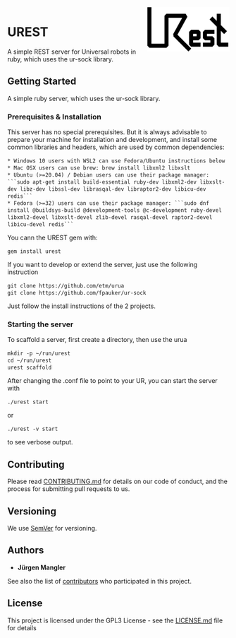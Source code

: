 <img align="right" height="100" src="https://github.com/etm/urest/blob/master/logo/urest_logo.png">

# UREST

A simple REST server for Universal robots in ruby, which uses the ur-sock library.

## Getting Started

A simple ruby server, which uses the ur-sock library.

### Prerequisites & Installation



This server has no special prerequisites. But it is always advisable to prepare
your machine for installation and development, and install some common
libraries and headers, which are used by common dependencies:

    * Windows 10 users with WSL2 can use Fedora/Ubuntu instructions below 
    * Mac OSX users can use brew: brew install libxml2 libxslt 
    * Ubuntu (>=20.04) / Debian users can use their package manager: ```sudo apt-get install build-essential ruby-dev libxml2-dev libxslt-dev libz-dev libssl-dev librasqal-dev libraptor2-dev libicu-dev redis```
    * Fedora (>=32) users can use their package manager: ```sudo dnf install @buildsys-build @development-tools @c-development ruby-devel libxml2-devel libxslt-devel zlib-devel rasqal-devel raptor2-devel libicu-devel redis``` 

You cann the UREST gem with:

```
gem install urest
```

If you want to develop or extend the server, just use the following instruction
```
git clone https://github.com/etm/urua
git clone https://github.com/fpauker/ur-sock
```

Just follow the install instructions of the 2 projects.

### Starting the server

To scaffold a server, first create a directory, then use the urua

```
mkdir -p ~/run/urest
cd ~/run/urest
urest scaffold
```

After changing the \.conf file to point to your UR, you can start the server with

```
./urest start
```

or

```
./urest -v start
```

to see verbose output.

## Contributing

Please read [CONTRIBUTING.md](https://gist.github.com/PurpleBooth/b24679402957c63ec426) for details on our code of conduct, and the process for submitting pull requests to us.

## Versioning

We use [SemVer](http://semver.org/) for versioning.

## Authors

* **Jürgen Mangler**

See also the list of [contributors](https://github.com/etm/urest/AUTHORS) who participated in this project.

## License

This project is licensed under the GPL3 License - see the [LICENSE.md](./LICENSE) file for details
